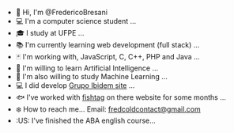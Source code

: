 - 👋 Hi, I'm @FredericoBresani
- :computer: I'm a computer science student ...
- :mortar_board: I study at UFPE ...
- :books: I'm currently learning web development (full stack) ...
- :black_joker: I'm working with, JavaScript, C, C++, PHP and Java ...
- :robot: I'm willing to learn Artificial Intelligence ...
- :robot: I'm also willing to study Machine Learning ...
- :computer: I did develop [Grupo Ibidem site](https://grupoibidem.com/home-page/) ...
- 🐟 I've worked with [fishtag](https://www.fishtag.co/) on there website for some months ...
- :snowflake: How to reach me... Email: fredcoldcontact@gmail.com
- :US: I've finished the ABA english course...
<!---
FredericoBresani/FredericoBresani is a ✨ special ✨ repository because its `README.md` (this file) appears on your GitHub profile.
You can click the Preview link to take a look at your changes.
--->
